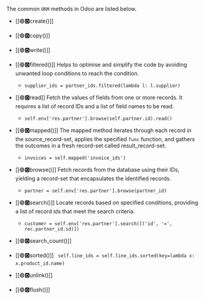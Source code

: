 The common `ORM` methods in Odoo are listed below.

- [[🟣🅾️create()]]
- [[🟣🅾️copy()]]
- [[🟣🅾️write()]]


- [[🟣🅾️filtered()]] Helps to optimise and simplify the code by avoiding unwanted loop conditions to reach the condition.
	- `supplier_ids = partner_ids.filtered(lambda l: l.supplier)`
- [[🟣🅾️read]] Fetch the values of fields from one or more records. It requires a list of record IDs and a list of field names to be read.
	- `self.env['res.partner'].browse(self.partner.id).read()`
- [[🟣🅾️mapped()]] The mapped method iterates through each record in the source_record-set, applies the specified `func` function, and gathers the outcomes in a fresh record-set called result_record-set.
	- `invoices = self.mapped('invoice_ids')`
- [[🟣🅾️browse()]] Fetch records from the database using their IDs, yielding a record-set that encapsulates the identified records.
	- `partner = self.env['res.partner'].browse(partner_id)`
- [[🟣🅾️search()]]  Locate records based on specified conditions, providing a list of record ids that meet the search criteria.
	- `customer = self.env['res.partner'].search([('id', '=', rec.partner_id.id)])`
- [[🟣🅾️search_count()]]
- [[🟣🅾️sorted()]] ` self.line_ids = self.line_ids.sorted(key=lambda x: x.product_id.name)`



- [[🟣🅾️unlink()]]
- [[🟣🅾️flush()]]

